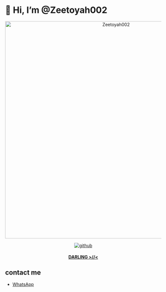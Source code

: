 # 👋 Hi, I’m @Zeetoyah002

<div align="center">
<img src="https://telegra.ph/file/2adb2fc330fd8338bd53d.jpg" alt="Zeetoyah002" width="700" />
<p align="center">
  <a href="https://github.com/Zeetoyah002"><img title="github" src="https://img.shields.io/badge/Github-Zeetoyah002-red.svg?style=for-the-badge&logo=github" /></a>
  <h4 align="center">
  <a href="https://wa.me/6285755007597">DARLING >//< </a>
</h4>
</p>
</div>

## contact me
* [WhatsApp](https://wa.me/6285755007597)

<!---
Zeetoyah002/Zeetoyah002 is a ✨ special ✨ repository because its `README.md` (this file) appears on your GitHub profile.
You can click the Preview link to take a look at your changes.
--->
